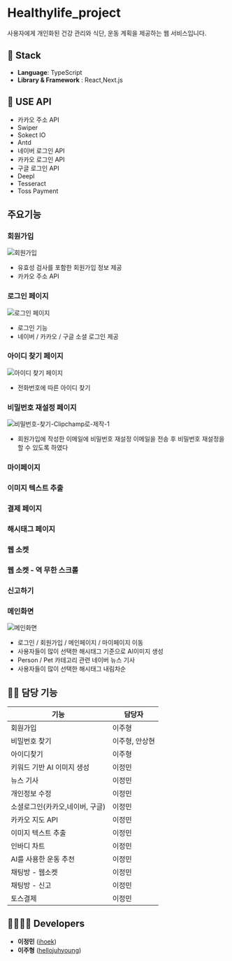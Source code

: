# Healthylife_project
사용자에게 개인화된 건강 관리와 식단, 운동 계획을 제공하는 웹 서비스입니다.


## 🔧 Stack
- **Language**: TypeScript
- **Library & Framework** : React,Next.js


## 🔧 USE API
- 카카오 주소 API
- Swiper
- Sokect IO
- Antd
- 네이버 로그인 API
- 카카오 로그인 API
- 구글 로그인 API
- Deepl
- Tesseract
- Toss Payment


## 주요기능

### 회원가입
![회원가입](https://github.com/user-attachments/assets/dc1996ca-fb6e-4f45-80a3-d1e7c45e8885)
- 유효성 검사를 포함한 회원가입 정보 제공
- 카카오 주소 API

### 로그인 페이지
![로그인 페이지](https://github.com/user-attachments/assets/3b4126cc-fbda-487b-9c9d-fe643c3eb81c)
- 로그인 기능
- 네이버 / 카카오 / 구글 소셜 로그인 제공

### 아이디 찾기 페이지
![아이디 찾기 페이지](https://github.com/user-attachments/assets/f49c2e03-4e08-4d97-9754-d58edcd65973)
- 전화번호에 따른 아이디 찾기

### 비밀번호 재설정 페이지 
![비밀번호-찾기-Clipchamp로-제작-_1_](https://github.com/user-attachments/assets/33eb1c6f-7b39-481a-89a3-4ddc77c5fd61)

- 회원가입에 작성한 이메일에 비밀번호 재설정 이메일을 전송 후 비밀번호 재설정을 할 수 있도록 하였다

### 마이페이지

### 이미지 텍스트 추출

### 결제 페이지


### 해시태그 페이지


### 웹 소켓

### 웹 소켓 - 역 무한 스크롤

### 신고하기



### 메인화면
![메인화면](https://github.com/user-attachments/assets/3ea4d2c4-ca17-4a74-b983-00ea02e0c7a7)
- 로그인 / 회원가입 / 메인페이지 / 마이페이지 이동
- 사용자들이 많이 선택한 해시태그 기준으로 AI이미지 생성
- Person / Pet 카테고리 관련 네이버 뉴스 기사
- 사용자들이 많이 선택한 해시태그 내림차순 


## 👨‍💻 담당 기능

| 기능           | 담당자  |
|-------------------|------------|
| 회원가입 | 이주형 |
| 비밀번호 찾기 | 이주형, 안상현 |
| 아이디찾기 | 이주형 |
| 키워드 기반 AI 이미지 생성 | 이정민 |
| 뉴스 기사 | 이정민 |
| 개인정보 수정 | 이정민 |
| 소셜로그인(카카오,네이버, 구글) | 이정민 |
| 카카오 지도 API | 이정민 |
| 이미지 텍스트 추출 | 이정민 |
| 인바디 차트 | 이정민 |
| AI를 사용한 운동 추천 | 이정민 |
| 채팅방 - 웹소켓  | 이정민 |
| 채팅방 - 신고  | 이정민 |
| 토스결제  | 이정민 |


## 👨‍👩‍👧‍👦 Developers
*  **이정민** ([ihoek](https://github.com/ihoek))
*  **이주형** ([hellojuhyoung](https://github.com/hellojuhyoung))
